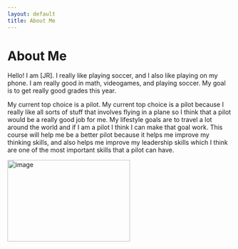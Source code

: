 ```yaml
---
layout: default
title: About Me
---
```

# About Me
Hello! I am [JR].
I really like playing soccer, and I also like playing on my phone. I am really good in math, videogames, and playing soccer. My goal is to get really good grades this year.

My current top choice is a pilot. My current top choice is a pilot because I really like all sorts of stuff that involves flying in a plane so I think that a pilot would be a really good job for me. My lifestyle goals are to travel a lot around the world and if I am a pilot I think I can make that goal work. This course will help me be a better pilot because it helps me improve my thinking skills, and also helps me improve my leadership skills which I think are one of the most important skills that a pilot can have.



<img width="275" height="183" alt="image" src="https://github.com/user-attachments/assets/acf45ccd-597c-4a6c-b5bf-941c5301a96c" />
